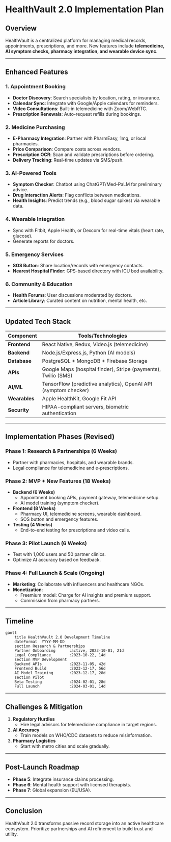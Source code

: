 # HealthVault 2.0 Implementation Plan

## Overview
HealthVault is a centralized platform for managing medical records, appointments, prescriptions, and more. New features include **telemedicine, AI symptom checks, pharmacy integration, and wearable device sync**.

---

## Enhanced Features
### 1. **Appointment Booking**
   - **Doctor Discovery**: Search specialists by location, rating, or insurance.
   - **Calendar Sync**: Integrate with Google/Apple calendars for reminders.
   - **Video Consultations**: Built-in telemedicine with Zoom/WebRTC.
   - **Prescription Renewals**: Auto-request refills during bookings.

### 2. **Medicine Purchasing**
   - **E-Pharmacy Integration**: Partner with PharmEasy, 1mg, or local pharmacies.
   - **Price Comparison**: Compare costs across vendors.
   - **Prescription OCR**: Scan and validate prescriptions before ordering.
   - **Delivery Tracking**: Real-time updates via SMS/push.

### 3. **AI-Powered Tools**
   - **Symptom Checker**: Chatbot using ChatGPT/Med-PaLM for preliminary advice.
   - **Drug Interaction Alerts**: Flag conflicts between medications.
   - **Health Insights**: Predict trends (e.g., blood sugar spikes) via wearable data.

### 4. **Wearable Integration**
   - Sync with Fitbit, Apple Health, or Dexcom for real-time vitals (heart rate, glucose).
   - Generate reports for doctors.

### 5. **Emergency Services**
   - **SOS Button**: Share location/records with emergency contacts.
   - **Nearest Hospital Finder**: GPS-based directory with ICU bed availability.

### 6. **Community & Education**
   - **Health Forums**: User discussions moderated by doctors.
   - **Article Library**: Curated content on nutrition, mental health, etc.

---

## Updated Tech Stack
| Component               | Tools/Technologies                                                                 |
|-------------------------|------------------------------------------------------------------------------------|
| **Frontend**            | React Native, Redux, Video.js (telemedicine)                                      |
| **Backend**             | Node.js/Express.js, Python (AI models)                                            |
| **Database**            | PostgreSQL + MongoDB + Firebase Storage                                          |
| **APIs**                | Google Maps (hospital finder), Stripe (payments), Twilio (SMS)                   |
| **AI/ML**               | TensorFlow (predictive analytics), OpenAI API (symptom checker)                  |
| **Wearables**           | Apple HealthKit, Google Fit API                                                  |
| **Security**            | HIPAA-compliant servers, biometric authentication                               |

---

## Implementation Phases (Revised)

### Phase 1: Research & Partnerships (6 Weeks)
- Partner with pharmacies, hospitals, and wearable brands.
- Legal compliance for telemedicine and e-prescriptions.

### Phase 2: MVP + New Features (18 Weeks)
- **Backend (6 Weeks)**
  - Appointment booking APIs, payment gateway, telemedicine setup.
  - AI model training (symptom checker).
- **Frontend (8 Weeks)**
  - Pharmacy UI, telemedicine screens, wearable dashboard.
  - SOS button and emergency features.
- **Testing (4 Weeks)**
  - End-to-end testing for prescriptions and video calls.

### Phase 3: Pilot Launch (6 Weeks)
- Test with 1,000 users and 50 partner clinics.
- Optimize AI accuracy based on feedback.

### Phase 4: Full Launch & Scale (Ongoing)
- **Marketing**: Collaborate with influencers and healthcare NGOs.
- **Monetization**: 
  - Freemium model: Charge for AI insights and premium support.
  - Commission from pharmacy partners.

---

## Timeline
```mermaid
gantt
    title HealthVault 2.0 Development Timeline
    dateFormat  YYYY-MM-DD
    section Research & Partnerships
    Partner Onboarding      :active, 2023-10-01, 21d
    Legal Compliance        :2023-10-22, 14d
    section MVP Development
    Backend APIs            :2023-11-05, 42d
    Frontend Build          :2023-12-17, 56d
    AI Model Training       :2023-12-17, 28d
    section Pilot
    Beta Testing            :2024-02-01, 28d
    Full Launch             :2024-03-01, 14d
```

---

## Challenges & Mitigation
1. **Regulatory Hurdles**  
   - Hire legal advisors for telemedicine compliance in target regions.  
2. **AI Accuracy**  
   - Train models on WHO/CDC datasets to reduce misinformation.  
3. **Pharmacy Logistics**  
   - Start with metro cities and scale gradually.  

---

## Post-Launch Roadmap
- **Phase 5**: Integrate insurance claims processing.
- **Phase 6**: Mental health support with licensed therapists.
- **Phase 7**: Global expansion (EU/USA).

---

## Conclusion
HealthVault 2.0 transforms passive record storage into an active healthcare ecosystem. Prioritize partnerships and AI refinement to build trust and utility.
